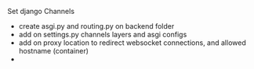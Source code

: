 Set django Channels
   - create asgi.py and routing.py on backend folder
   - add on settings.py channels layers and asgi configs
   - add on proxy location to redirect websocket connections, and allowed hostname (container)
   - 
